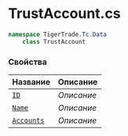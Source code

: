 
# TrustAccount.cs
```csharp
namespace TigerTrade.Tc.Data  
    class TrustAccount
```

### Свойства
| Название | Описание |
| --- | --- |
| [`ID`](./Свойства/ID.md) | *Описание* |
| [`Name`](./Свойства/Name.md) | *Описание* |
| [`Accounts`](./Свойства/Accounts.md) | *Описание* |
